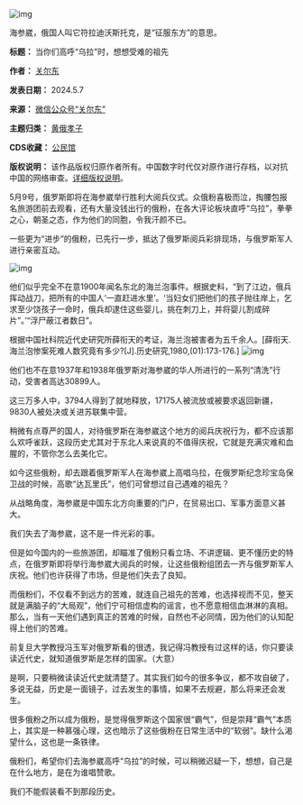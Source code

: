 ![img](https://chinadigitaltimes.net/chinese/files/2024/05/post-707635-663a3acc7083e.)


海参崴，俄国人叫它符拉迪沃斯托克，是“征服东方”的意思。




**标题：** 当你们高呼“乌拉”时，想想受难的祖先  

**作者：** [关尔东](https://chinadigitaltimes.net/space/关尔东)  

**发表日期：** 2024.5.7  

**来源：** [微信公众号“关尔东”](https://web.archive.org/web/20240507140718/https://mp.weixin.qq.com/s/bJXzgbfG2ZNt2sltL69oJw)  

**主题归类：** [黄俄孝子](https://chinadigitaltimes.net/space/黄俄孝子)  

**CDS收藏：** [公民馆](https://chinadigitaltimes.net/space/%E5%85%AC%E6%B0%91%E9%A6%86)  

**版权说明：** 该作品版权归原作者所有。中国数字时代仅对原作进行存档，以对抗中国的网络审查。[详细版权说明](https://chinadigitaltimes.net/chinese/copyright)。


5月9号，俄罗斯即将在海参崴举行胜利大阅兵仪式。众俄粉喜极而泣，掏腰包报名旅游团前去观看，还有大量没钱出行的俄粉，在各大评论板块直呼“乌拉”，拳拳之心，朝圣之态，作为他们的同胞，令我汗颜不已。


一些更为“进步”的俄粉，已先行一步，抵达了俄罗斯阅兵彩排现场，与俄罗斯军人进行亲密互动。


![img](https://chinadigitaltimes.net/chinese/files/2024/05/post-707635-663a3acc89ab4.)


他们似乎完全不在意1900年闻名东北的海兰泡事件。根据史料，“到了江边，俄兵挥动战刀，把所有的中国人‘一直赶进水里’。‘当妇女们把他们的孩子抛往岸上，乞求至少饶孩子一命时，俄兵却逮住这些婴儿，挑在刺刀上，并将婴儿割成碎片”。’“浮尸蔽江者数日”。


根据中国社科院近代史研究所薛衔天的考证，海兰泡被害者为五千余人。[薛衔天.海兰泡惨案死难人数究竟有多少?[J].历史研究,1980,(01):173-176.]
![img](https://chinadigitaltimes.net/chinese/files/2024/05/post-707635-663a3acc9fd84.png)


他们也不在意1937年和1938年俄罗斯对海参崴的华人所进行的一系列“清洗”行动，受害者高达30899人。


这三万多人中，3794人得到了就地释放，17175人被流放或被要求返回新疆，9830人被处决或关进苏联集中营。


稍微有点尊严的国人，对待俄罗斯在海参崴这个地方的阅兵庆祝行为，都不应该那么欢呼雀跃，这段历史尤其对于东北人来说真的不值得庆祝，它就是充满灾难和血腥的，不管你怎么去美化它。


如今这些俄粉，却去跟着俄罗斯军人在海参崴上高唱乌拉，在俄罗斯纪念珍宝岛保卫战的时候，高歌“达瓦里氏”，他们可曾想过自己遇难的祖先？


从战略角度，海参崴是中国东北方向重要的门户，在贸易出口、军事方面意义甚大。


我们失去了海参崴，这不是一件光彩的事。


但是如今国内的一些旅游团，却瞄准了俄粉只看立场、不讲逻辑、更不懂历史的特点，在俄罗斯即将举行海参崴大阅兵的时候，让这些俄粉组团去一齐与俄罗斯军人庆祝。他们也许获得了市场，但是他们失去了良知。


而俄粉们，不仅看不到远方的苦难，就连自己祖先的苦难，也选择视而不见，整天就是满脑子的“大局观”，他们宁可相信虚构的谣言，也不愿意相信血淋淋的真相。那么，当有一天他们遇到真正的苦难的时候，自然也不必同情，因为他们的认知配得上他们的苦难。


前复旦大学教授冯玉军对俄罗斯看的很透，我记得冯教授有过这样的话，你只要读读近代史，就知道俄罗斯是怎样的国家。（大意）


是啊，只要稍微读读近代史就清楚了。其实我们如今的很多争议，都不攻自破了，多说无益，历史是一面镜子，过去发生的事情，如果不去规避，那么将来还会发生。


很多俄粉之所以成为俄粉，是觉得俄罗斯这个国家很“霸气”，但是崇拜“霸气”本质上，其实是一种慕强心理，这也暗示了这些俄粉在日常生活中的“软弱”。缺什么渴望什么，这也是一条铁律。


俄粉们，希望你们去海参崴高呼“乌拉”的时候，可以稍微迟疑一下，想想，自己是在什么地方，是在为谁唱赞歌。


我们不能假装看不到那段历史。



